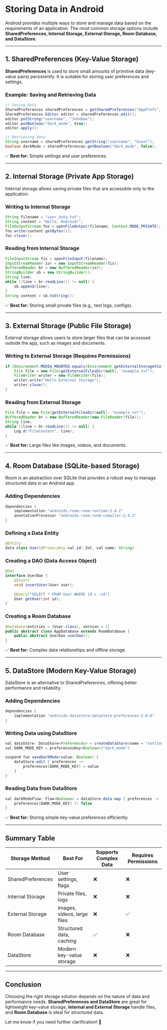 # Storing Data in Android

Android provides multiple ways to store and manage data based on the requirements of an application. The most common storage options include **SharedPreferences, Internal Storage, External Storage, Room Database, and DataStore**.

---

## 1. SharedPreferences (Key-Value Storage)
**SharedPreferences** is used to store small amounts of primitive data (key-value pairs) persistently. It is suitable for storing user preferences and settings.

### Example: Saving and Retrieving Data
```java
// Saving data
SharedPreferences sharedPreferences = getSharedPreferences("AppPrefs", MODE_PRIVATE);
SharedPreferences.Editor editor = sharedPreferences.edit();
editor.putString("username", "JohnDoe");
editor.putBoolean("dark_mode", true);
editor.apply();

// Retrieving data
String username = sharedPreferences.getString("username", "Guest");
boolean darkMode = sharedPreferences.getBoolean("dark_mode", false);
```

✅ **Best for:** Simple settings and user preferences.

---

## 2. Internal Storage (Private App Storage)
Internal storage allows saving private files that are accessible only to the application.

### Writing to Internal Storage
```java
String filename = "user_data.txt";
String content = "Hello, Android!";
FileOutputStream fos = openFileOutput(filename, Context.MODE_PRIVATE);
fos.write(content.getBytes());
fos.close();
```

### Reading from Internal Storage
```java
FileInputStream fis = openFileInput(filename);
InputStreamReader isr = new InputStreamReader(fis);
BufferedReader br = new BufferedReader(isr);
StringBuilder sb = new StringBuilder();
String line;
while ((line = br.readLine()) != null) {
    sb.append(line);
}
String content = sb.toString();
```

✅ **Best for:** Storing small private files (e.g., text logs, configs).

---

## 3. External Storage (Public File Storage)
External storage allows users to store larger files that can be accessed outside the app, such as images and documents.

### Writing to External Storage (Requires Permissions)
```java
if (Environment.MEDIA_MOUNTED.equals(Environment.getExternalStorageState())) {
    File file = new File(getExternalFilesDir(null), "example.txt");
    FileWriter writer = new FileWriter(file);
    writer.write("Hello External Storage");
    writer.close();
}
```

### Reading from External Storage
```java
File file = new File(getExternalFilesDir(null), "example.txt");
BufferedReader br = new BufferedReader(new FileReader(file));
String line;
while ((line = br.readLine()) != null) {
    Log.d("FileContent", line);
}
```

✅ **Best for:** Large files like images, videos, and documents.

---

## 4. Room Database (SQLite-based Storage)
Room is an abstraction over SQLite that provides a robust way to manage structured data in an Android app.

### Adding Dependencies
```gradle
dependencies {
    implementation "androidx.room:room-runtime:2.4.2"
    annotationProcessor "androidx.room:room-compiler:2.4.2"
}
```

### Defining a Data Entity
```java
@Entity
data class User(@PrimaryKey val id: Int, val name: String)
```

### Creating a DAO (Data Access Object)
```java
@Dao
interface UserDao {
    @Insert
    void insertUser(User user);
    
    @Query("SELECT * FROM User WHERE id = :id")
    User getUser(int id);
}
```

### Creating a Room Database
```java
@Database(entities = {User.class}, version = 1)
public abstract class AppDatabase extends RoomDatabase {
    public abstract UserDao userDao();
}
```

✅ **Best for:** Complex data relationships and offline storage.

---

## 5. DataStore (Modern Key-Value Storage)
DataStore is an alternative to SharedPreferences, offering better performance and reliability.

### Adding Dependencies
```gradle
dependencies {
    implementation "androidx.datastore:datastore-preferences:1.0.0"
}
```

### Writing Data using DataStore
```java
val dataStore: DataStore<Preferences> = createDataStore(name = "settings")
val DARK_MODE_KEY = preferencesKey<Boolean>("dark_mode")

suspend fun saveDarkMode(value: Boolean) {
    dataStore.edit { preferences ->
        preferences[DARK_MODE_KEY] = value
    }
}
```

### Reading Data from DataStore
```java
val darkModeFlow: Flow<Boolean> = dataStore.data.map { preferences ->
    preferences[DARK_MODE_KEY] ?: false
}
```

✅ **Best for:** Storing simple key-value preferences efficiently.

---

## Summary Table

| Storage Method          | Best For | Supports Complex Data | Requires Permissions |
|-------------------------|----------|----------------------|---------------------|
| SharedPreferences       | User settings, flags | ❌ | ❌ |
| Internal Storage        | Private files, logs | ❌ | ❌ |
| External Storage        | Images, videos, large files | ❌ | ✅ |
| Room Database          | Structured data, caching | ✅ | ❌ |
| DataStore              | Modern key-value storage | ❌ | ❌ |

---

## Conclusion
Choosing the right storage solution depends on the nature of data and performance needs. **SharedPreferences and DataStore** are great for lightweight key-value storage, **Internal and External Storage** handle files, and **Room Database** is ideal for structured data.

Let me know if you need further clarification! 🚀

